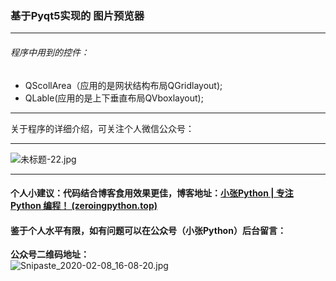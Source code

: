 ### 基于Pyqt5实现的 图片预览器

----

###### 程序中用到的控件：

* QScollArea（应用的是网状结构布局QGridlayout);
* QLable(应用的是上下垂直布局QVboxlayout);

----

关于程序的详细介绍，可关注个人微信公众号：

---
![未标题-22.jpg](http://ww1.sinaimg.cn/large/007wRTdIly1g9mazme2l2j30m80e5777.jpg)


-----

#### 个人小建议：代码结合博客食用效果更佳，博客地址：[小张Python | 专注 Python 编程！ (zeroingpython.top)](https://zeroingpython.top/)

#### 鉴于个人水平有限，如有问题可以在公众号（小张Python）后台留言：

**公众号二维码地址：**
<br>
![Snipaste_2020-02-08_16-08-20.jpg](https://images.zeroingpython.top/img/687474703a2f2f7777312e73696e61696d672e636e2f6c617267652f303038623852797a677931676c6b353768696b616b6a333164703068616469782e6a7067.jpg)
